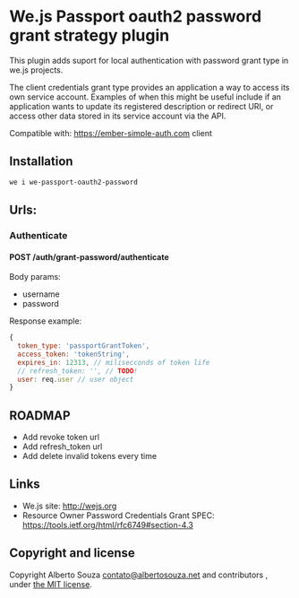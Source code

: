 # We.js Passport oauth2 password grant strategy plugin

This plugin adds suport for local authentication with password grant type in we.js projects.

The client credentials grant type provides an application a way to access its own service account. Examples of when this might be useful include if an application wants to update its registered description or redirect URI, or access other data stored in its service account via the API.

Compatible with: https://ember-simple-auth.com client

## Installation

```sh
we i we-passport-oauth2-password
```

## Urls:

### Authenticate
#### POST /auth/grant-password/authenticate

Body params:
- username
- password

Response example:

```js
{
  token_type: 'passportGrantToken',
  access_token: 'tokenString',
  expires_in: 12313, // milisecconds of token life
  // refresh_token: '', // TODO!
  user: req.user // user object
}
```

## ROADMAP

- Add revoke token url
- Add refresh_token url
- Add delete  invalid tokens every time

## Links

- We.js site: http://wejs.org
- Resource Owner Password Credentials Grant SPEC: https://tools.ietf.org/html/rfc6749#section-4.3

## Copyright and license

Copyright Alberto Souza <contato@albertosouza.net> and contributors , under [the MIT license](https://github.com/wejs/we-core/blob/master/LICENSE.md).